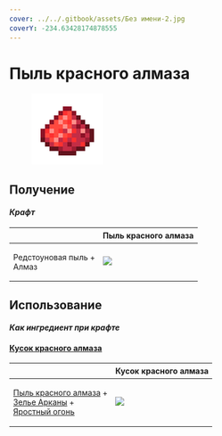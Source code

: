 ```yaml
---
cover: ../../.gitbook/assets/Без имени-2.jpg
coverY: -234.63428174878555
---
```


# Пыль красного алмаза

<figure><img src="../../.gitbook/assets/red_glowcane_dust_128.png" alt=""><figcaption></figcaption></figure>

## Получение

#### _Крафт_

| ㅤ                                   | Пыль красного алмаза                               |
| ----------------------------------- | -------------------------------------------------- |
| <p>Редстоуновая пыль +<br>Алмаз</p> | ![](../../.gitbook/assets/red\_glowcane\_dust.png) |

## Использование

#### _Как ингредиент при крафте_

#### [Кусок красного алмаза](red\_diamond\_chunk.md)

| ㅤ                                                                                                                                                                   | Кусок красного алмаза                              |
| ------------------------------------------------------------------------------------------------------------------------------------------------------------------- | -------------------------------------------------- |
| <p><a href="red_glowcane_dust.md">Пыль красного алмаза</a> +<br><a href="weak_arcana_potion.md">Зелье Арканы</a> +<br><a href="fury_fire.md">Яростный огонь</a></p> | ![](../../.gitbook/assets/red\_diamond\_chunk.png) |
